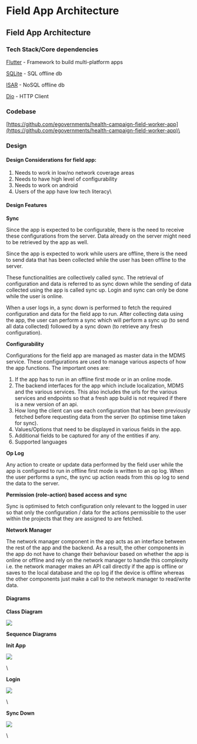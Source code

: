# Field App Architecture

## Field App Architecture

### Tech Stack/Core dependencies

[Flutter](https://flutter.dev/) - Framework to build multi-platform apps

[SQLite](https://www.sqlite.org/) - SQL offline db

[ISAR](https://pub.dev/packages/isar) - NoSQL offline db

[Dio](https://pub.dev/packages/dio) - HTTP Client

### Codebase

[https://github.com/egovernments/health-campaign-field-worker-app](https://github.com/egovernments/health-campaign-field-worker-app)\


### Design

#### Design Considerations for field app:

1. Needs to work in low/no network coverage areas
2. Needs to have high level of configurability
3. Needs to work on android
4. Users of the app have low tech literacy\


#### Design Features

**Sync**

Since the app is expected to be configurable, there is the need to receive these configurations from the server. Data already on the server might need to be retrieved by the app as well.

Since the app is expected to work while users are offline, there is the need to send data that has been collected while the user has been offline to the server.

These functionalities are collectively called sync. The retrieval of configuration and data is referred to as sync down while the sending of data collected using the app is called sync up. Login and sync can only be done while the user is online.

When a user logs in, a sync down is performed to fetch the required configuration and data for the field app to run. After collecting data using the app, the user can perform a sync which will perform a sync up (to send all data collected) followed by a sync down (to retrieve any fresh configuration).

**Configurability**

Configurations for the field app are managed as master data in the MDMS service. These configurations are used to manage various aspects of how the app functions. The important ones are:

1. If the app has to run in an offline first mode or in an online mode.
2. The backend interfaces for the app which include localization, MDMS and the various services. This also includes the urls for the various services and endpoints so that a fresh app build is not required if there is a new version of an api.
3. How long the client can use each configuration that has been previously fetched before requesting data from the server (to optimise time taken for sync).
4. Values/Options that need to be displayed in various fields in the app.
5. Additional fields to be captured for any of the entities if any.
6. Supported languages

**Op Log**

Any action to create or update data performed by the field user while the app is configured to run in offline first mode is written to an op log. When the user performs a sync, the sync up action reads from this op log to send the data to the server.

**Permission (role-action) based access and sync**

Sync is optimised to fetch configuration only relevant to the logged in user so that only the configuration / data for the actions permissible to the user within the projects that they are assigned to are fetched.

**Network Manager**

The network manager component in the app acts as an interface between the rest of the app and the backend. As a result, the other components in the app do not have to change their behaviour based on whether the app is online or offline and rely on the network manager to handle this complexity i.e. the network manager makes an API call directly if the app is offline or saves to the local database and the op log if the device is offline whereas the other components just make a call to the network manager to read/write data.

#### Diagrams

**Class Diagram**

![](https://lh6.googleusercontent.com/6u\_Ks1nhqzaTHk2a6O4ih16JCXevaFt0QK-jsDqnKofRhOf98nO4647finh9tpBm2pcSlgcbb5YR2nze-qAhmM\_rzeL1rsq\_NlDXdQiFs9Ex0quqYIdcY\_fSlUBTD6DsnZ2Ak\_Wccn2H0cxyBMwz-2ZG\_10ZxQKRrikX60aeVoow7l7niQOaCacFQ2sG0g)

**Sequence Diagrams**

**Init App**

![](https://lh4.googleusercontent.com/SofQeWPwHkSXtAm0dEIhT-KYnMzXbZadeFn7IewejBrvjigMEN6vyxXRNA5jS7xv8EOIxGgKDItFDmHA3BYndPtFpT8j2H5VbmfshVSfe1VZBcBCXTfUtWUe7EJUwx3KPoyuStfMNUflt-m-HeOJ6h1Hje81YT2Mi7RChprs\_txKD6v4ooTQXB\_ylCtMhA)

\


**Login**

![](https://lh5.googleusercontent.com/WE0SXWklUGeV9Wk3Zlkw-Kk9kVlNpCsx\_DK-39eGf\_\_N1T0IXja\_QylXhQ30muX04dHDsrRxoC85Gi0V6RikgL84vIdbBv31bnagGSDSyMyT-mYH-xCp3D\_72PEBfO-FemwEA-ZqW-ILYtdCBlyiIyk-50f\_mb-Kq-m9GJ1x1EMV6Th1HSsuwfCscXSltg)

\


**Sync Down**

![](https://lh6.googleusercontent.com/jJVEwSinPsrP8c30WrxkwmXFBTt5IolePEh1IxtOSwaO53VrehOdCmkCFU-q-DO0\_mBe9F0pemp0L5C8\_dmv-jfevQMxYlXeG5MPySWewi6JuLeXeAxE\_beOUDxkVemJMoiOOzjDXv55gD\_EinFQm59N1yZJlhAPtuIweGD4gp9tE6YB81\_dNYmc2uStKg)

\
